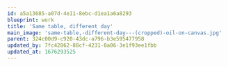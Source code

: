 ```yaml
---
id: a5a13685-a07d-4e11-8ebc-d1ea1a6a8293
blueprint: work
title: 'Same table, different day'
main_image: 'same-table,-different-day---(cropped)-oil-on-canvas.jpg'
parent: 324c00d9-c920-43dc-a796-b3e595477958
updated_by: 7fc42862-88cf-4231-8a06-3e1f93ee1fbb
updated_at: 1676293525
---
```

